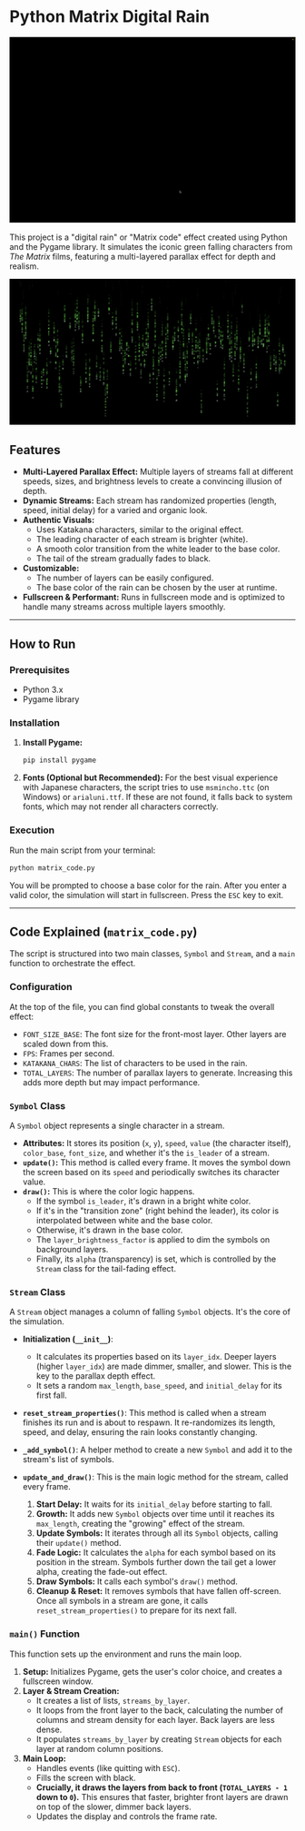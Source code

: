# Python Matrix Digital Rain

![Output](https://raw.githubusercontent.com/farhansabbir/py-matrix-waterdrops/main/animation.gif)

This project is a "digital rain" or "Matrix code" effect created using Python and the Pygame library. It simulates the iconic green falling characters from *The Matrix* films, featuring a multi-layered parallax effect for depth and realism.

 <!--- A placeholder GIF showing the effect --->

![Project Output](https://raw.githubusercontent.com/farhansabbir/py-matrix-waterdrops/main/screenshot.png)


## Features

*   **Multi-Layered Parallax Effect:** Multiple layers of streams fall at different speeds, sizes, and brightness levels to create a convincing illusion of depth.
*   **Dynamic Streams:** Each stream has randomized properties (length, speed, initial delay) for a varied and organic look.
*   **Authentic Visuals:**
    *   Uses Katakana characters, similar to the original effect.
    *   The leading character of each stream is brighter (white).
    *   A smooth color transition from the white leader to the base color.
    *   The tail of the stream gradually fades to black.
*   **Customizable:**
    *   The number of layers can be easily configured.
    *   The base color of the rain can be chosen by the user at runtime.
*   **Fullscreen & Performant:** Runs in fullscreen mode and is optimized to handle many streams across multiple layers smoothly.

---

## How to Run

### Prerequisites

*   Python 3.x
*   Pygame library

### Installation

1.  **Install Pygame:**
    ```bash
    pip install pygame
    ```

2.  **Fonts (Optional but Recommended):**
    For the best visual experience with Japanese characters, the script tries to use `msmincho.ttc` (on Windows) or `arialuni.ttf`. If these are not found, it falls back to system fonts, which may not render all characters correctly.

### Execution

Run the main script from your terminal:

```bash
python matrix_code.py
```

You will be prompted to choose a base color for the rain. After you enter a valid color, the simulation will start in fullscreen. Press the `ESC` key to exit.

---

## Code Explained (`matrix_code.py`)

The script is structured into two main classes, `Symbol` and `Stream`, and a `main` function to orchestrate the effect.

### Configuration

At the top of the file, you can find global constants to tweak the overall effect:

*   `FONT_SIZE_BASE`: The font size for the front-most layer. Other layers are scaled down from this.
*   `FPS`: Frames per second.
*   `KATAKANA_CHARS`: The list of characters to be used in the rain.
*   `TOTAL_LAYERS`: The number of parallax layers to generate. Increasing this adds more depth but may impact performance.

### `Symbol` Class

A `Symbol` object represents a single character in a stream.

*   **Attributes:** It stores its position (`x`, `y`), `speed`, `value` (the character itself), `color_base`, `font_size`, and whether it's the `is_leader` of a stream.
*   **`update()`:** This method is called every frame. It moves the symbol down the screen based on its `speed` and periodically switches its character value.
*   **`draw()`:** This is where the color logic happens.
    *   If the symbol `is_leader`, it's drawn in a bright white color.
    *   If it's in the "transition zone" (right behind the leader), its color is interpolated between white and the base color.
    *   Otherwise, it's drawn in the base color.
    *   The `layer_brightness_factor` is applied to dim the symbols on background layers.
    *   Finally, its `alpha` (transparency) is set, which is controlled by the `Stream` class for the tail-fading effect.

### `Stream` Class

A `Stream` object manages a column of falling `Symbol` objects. It's the core of the simulation.

*   **Initialization (`__init__`)**:
    *   It calculates its properties based on its `layer_idx`. Deeper layers (higher `layer_idx`) are made dimmer, smaller, and slower. This is the key to the parallax depth effect.
    *   It sets a random `max_length`, `base_speed`, and `initial_delay` for its first fall.

*   **`reset_stream_properties()`**: This method is called when a stream finishes its run and is about to respawn. It re-randomizes its length, speed, and delay, ensuring the rain looks constantly changing.

*   **`_add_symbol()`**: A helper method to create a new `Symbol` and add it to the stream's list of symbols.

*   **`update_and_draw()`**: This is the main logic method for the stream, called every frame.
    1.  **Start Delay:** It waits for its `initial_delay` before starting to fall.
    2.  **Growth:** It adds new `Symbol` objects over time until it reaches its `max_length`, creating the "growing" effect of the stream.
    3.  **Update Symbols:** It iterates through all its `Symbol` objects, calling their `update()` method.
    4.  **Fade Logic:** It calculates the `alpha` for each symbol based on its position in the stream. Symbols further down the tail get a lower alpha, creating the fade-out effect.
    5.  **Draw Symbols:** It calls each symbol's `draw()` method.
    6.  **Cleanup & Reset:** It removes symbols that have fallen off-screen. Once all symbols in a stream are gone, it calls `reset_stream_properties()` to prepare for its next fall.

### `main()` Function

This function sets up the environment and runs the main loop.

1.  **Setup:** Initializes Pygame, gets the user's color choice, and creates a fullscreen window.
2.  **Layer & Stream Creation:**
    *   It creates a list of lists, `streams_by_layer`.
    *   It loops from the front layer to the back, calculating the number of columns and stream density for each layer. Back layers are less dense.
    *   It populates `streams_by_layer` by creating `Stream` objects for each layer at random column positions.
3.  **Main Loop:**
    *   Handles events (like quitting with `ESC`).
    *   Fills the screen with black.
    *   **Crucially, it draws the layers from back to front (`TOTAL_LAYERS - 1` down to `0`).** This ensures that faster, brighter front layers are drawn on top of the slower, dimmer back layers.
    *   Updates the display and controls the frame rate.